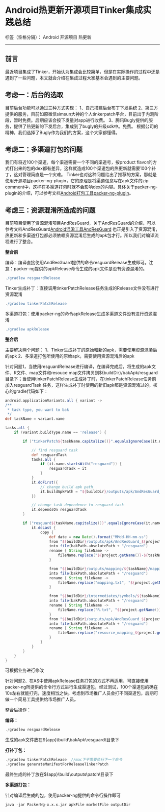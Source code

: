 ﻿# Android热更新开源项目Tinker集成实践总结

标签（空格分隔）： Android 开源项目 热更新

---

## 前言
最近项目集成了Tinker，开始认为集成会比较简单，但是在实际操作的过程中还是遇到了一些问题，本文就会介绍在集成过程大家基本会遇到的主要问题。

## 考虑一：后台的选取
目前后台功能可以通过三种方式实现：
1、自己搭建后台布丁下发系统
2、第三方提供的服务，目前如原微信simsun大神的个人tinkerpatch平台，目前出于内测阶段，暂时免费。后期应该会按下发量对app进行收费。
3、腾讯Bugly提供的服务，提供了热更新的下发后台，集成到了bugly的升级sdk中。免费。
根据公司的精神，我们选择了Bugly作为我们的方案，这个大家都懂得。

## 考虑二：多渠道打包的问题
我们有将近100个渠道，每个渠道需要一个不同的渠道号，按product flavor的方式打出来的包的dex都有差异。这样就造成100个渠道包的热更新就需要100个补丁，这对管理简直是一个灾难。
Tinker也对这种问题给出了推荐的方案，那就是使用开源项目packer-ng-plugin，它的原理是将渠道信息写在apk文件的zip comment中，这样在多渠道打包时就不会影响dex的内容。具体关于packer-ng-plugin的介绍，可以参考文档[Android打包工具packer-ng-plugin](https://github.com/LaurenceYang/Android_article/blob/master/%E7%BC%96%E8%AF%91%E6%89%93%E5%8C%85/Android%E6%89%93%E5%8C%85%E5%B7%A5%E5%85%B7packer-ng-plugin.md)。

## 考虑三：资源混淆所造成的问题
目前项目使用了资源混淆项目AndResGuard，关于AndResGuard的介绍，可以参考文档AndResGuard[Android混淆工具AndResGuard](https://github.com/LaurenceYang/Android_article/blob/master/%E7%BC%96%E8%AF%91%E6%89%93%E5%8C%85/Android%E6%B7%B7%E6%B7%86%E5%B7%A5%E5%85%B7AndResGuard.md)
也正是引入了资源混淆，热更新和多渠道打包都必须依赖资源混淆后生成的apk包才行。所以我们对编译流程进行了整合。

**整合前**  

编译：编译直接使用AndResGuard提供的命令resguardRelease生成即可。注意：packer-ng提供的apkRelease命令生成的apk文件是没有资源混淆的。
```groovy
./gradlew resguardRelease
```

Tinker生成补丁：直接调用tinkerPatchRelease任务生成的Release文件没有进行资源混淆
```groovy
./gradlew tinkerPatchRelease
```

多渠道打包：使用packer-ng的命令apkRelease生成多渠道文件没有进行资源混淆
```groovy
./gradlew apkRelease
```

**整合后**  

主要解决两个问题：
1、Tinker生成补丁的原始和新的apk，需要使用资源混淆后的apk
2、多渠道打包所使用的原始apk，需要使用资源混淆后的apk

针对问题1，当使用resguardRelease进行编译，在编译完成后，将生成的apk文件、R文件、map文件和resouce map文件拷贝到${buildDir}/bakApk/resguard目录下；当使用tinkerPatchRelease生成补丁时，在tinkerPatchRelease任务前加入resguardTask
任务，这样生成补丁时使用的新旧apk都是资源混淆过的。核心的gradle代码如下：
```groovy
android.applicationVariants.all { variant ->
/**
 * task type, you want to bak
 */
def taskName = variant.name

tasks.all {
    if (variant.buildType.name == 'release') {

        if ("tinkerPatch${taskName.capitalize()}".equalsIgnoreCase(it.name)) {

            // find resguard task
            def resguardTask
            tasks.all {
                if (it.name.startsWith("resguard")) {
                    resguardTask = it
                }
            }
            it.doFirst({
                // change build apk path
                it.buildApkPath = "${buildDir}/outputs/apk/AndResGuard_${project.getName()}-${taskName}/${project.getName()}-${taskName}_signed.apk"
            })

            // change task dependence to resguard task
            it.dependsOn resguardTask
        }

        if ("resguard${taskName.capitalize()}".equalsIgnoreCase(it.name)) {
            it.doLast {
                copy {
                    def date = new Date().format("MMdd-HH-mm-ss")
                    from "${buildDir}/outputs/apk/AndResGuard_${project.getName()}-${taskName}/${project.getName()}-${taskName}_signed_7zip_aligned.apk"
                    into file(bakPath.absolutePath + "/resguard")
                    rename { String fileName ->
                        fileName.replace("${project.getName()}-${taskName}_signed_7zip_aligned.apk", "${project.getName()}-${taskName}-${date}.apk")
                    }

                    from "${buildDir}/outputs/mapping/${taskName}/mapping.txt"
                    into file(bakPath.absolutePath + "/resguard")
                    rename { String fileName ->
                        fileName.replace("mapping.txt", "${project.getName()}-${taskName}-${date}-mapping.txt")
                    }

                    from "${buildDir}/intermediates/symbols/${taskName}/R.txt"
                    into file(bakPath.absolutePath + "/resguard")
                    rename { String fileName ->
                        fileName.replace("R.txt", "${project.getName()}-${taskName}-${date}-R.txt")
                    }
                    from "${buildDir}/outputs/apk/AndResGuard_${project.getName()}-${taskName}/resource_mapping_${project.getName()}-release.txt"
                    into file(bakPath.absolutePath + "/resguard")
                    rename { String fileName ->
                        fileName.replace("resource_mapping_${project.getName()}-release.txt", "${project.getName()}-${taskName}-${date}-resource_mapping.txt")
                    }
                }
            }
        }
    }
}
```
可根据业务进行修改  

针对问题2、在AS中使用apkRelease任务打包的方式不再适用，可直接使用packer-ng所提供的命令行方式进行生成渠道包，经过测试，100个渠道包的确在10s左右就能打完，速度相当之快。考虑到市场推广人员会打不同渠道包，后期可做一个简易工具提供给市场推广人员。

整合后操作：  

**编译：**  

```java
./gradlew resguardRelease
```
生成的apk文件放在${app}\build\bakApk\resguard\目录下  

**打补丁包：**  
```java
./gradlew tinkerPatchRelease  //mac下不需要执行下一个命令
./gradlew generateManifestForReleaseTinkerPatch
```
最终生成的补丁放在${app}\build\outputs\patch\目录下

**多渠道打包：**  

针对编译后生成的包，使用packer-ng提供的命令行操作即可
```groovy
java -jar PackerNg-x.x.x.jar apkFile marketFile outputDir
```











